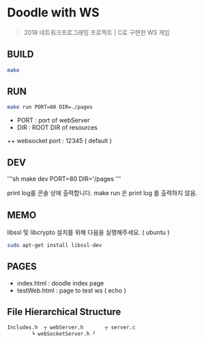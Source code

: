 # Doodle with WS
> 2018 네트워크프로그래밍 프로젝트 | C로 구현한 WS 게임


## BUILD 
```sh
make
```

## RUN 
```sh
make run PORT=80 DIR=./pages
```

* PORT : port of webServer
* DIR : ROOT DIR of resources

++ websocket port : 12345 ( default )

## DEV
'''sh
make dev PORT=80 DIR='/pages
'''

print log를 콘솔 상에 출력합니다.
make run 은 print log 를 출력하지 않음.

## MEMO
libssl 및 libcrypto 설치를 위해 다음을 실행해주세요. ( ubuntu )
```sh
sudo apt-get install libssl-dev
```

## PAGES
* index.html : doodle index page
* testWeb.html : page to test ws ( echo )


## File Hierarchical Structure
```sh
Includes.h 	┬ webServer.h 	    ┬ server.c 
		┕ webSocketServer.h ┘
```
